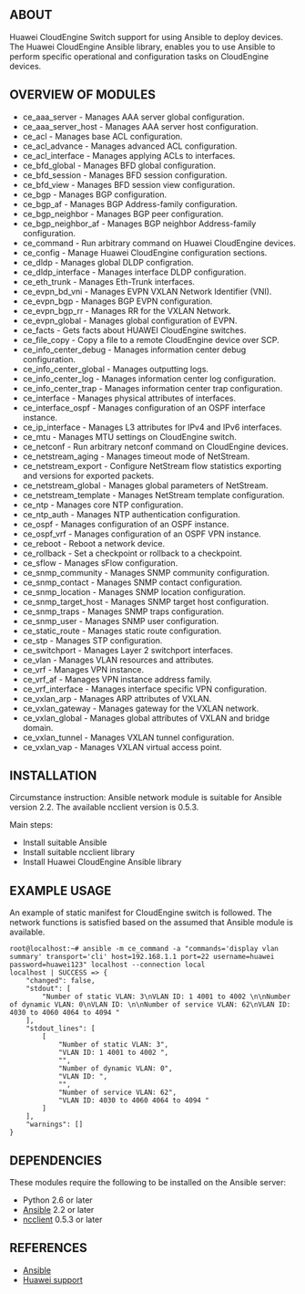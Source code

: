## ABOUT

Huawei CloudEngine Switch support for using Ansible to deploy devices. The Huawei CloudEngine Ansible library, enables you to use Ansible to perform specific operational and configuration tasks on CloudEngine devices.

## OVERVIEW OF MODULES

- ce_aaa_server - Manages AAA server global configuration.
- ce_aaa_server_host - Manages AAA server host configuration.
- ce_acl - Manages base ACL configuration.
- ce_acl_advance - Manages advanced ACL configuration.
- ce_acl_interface - Manages applying ACLs to interfaces.
- ce_bfd_global - Manages BFD global configuration.
- ce_bfd_session - Manages BFD session configuration.
- ce_bfd_view - Manages BFD session view configuration.
- ce_bgp - Manages BGP configuration.
- ce_bgp_af - Manages BGP Address-family configuration.
- ce_bgp_neighbor - Manages BGP peer configuration.
- ce_bgp_neighbor_af - Manages BGP neighbor Address-family configuration.
- ce_command - Run arbitrary command on Huawei CloudEngine devices.
- ce_config - Manage Huawei CloudEngine configuration sections.
- ce_dldp - Manages global DLDP configration.
- ce_dldp_interface - Manages interface DLDP configuration.
- ce_eth_trunk - Manages Eth-Trunk interfaces.
- ce_evpn_bd_vni - Manages EVPN VXLAN Network Identifier (VNI).
- ce_evpn_bgp - Manages BGP EVPN configuration.
- ce_evpn_bgp_rr - Manages RR for the VXLAN Network.
- ce_evpn_global - Manages global configuration of EVPN.
- ce_facts - Gets facts about HUAWEI CloudEngine switches.
- ce_file_copy - Copy a file to a remote CloudEngine device over SCP.
- ce_info_center_debug - Manages information center debug configuration.
- ce_info_center_global - Manages outputting logs.
- ce_info_center_log - Manages information center log configuration.
- ce_info_center_trap - Manages information center trap configuration.
- ce_interface - Manages physical attributes of interfaces.
- ce_interface_ospf - Manages configuration of an OSPF interface instance.
- ce_ip_interface - Manages L3 attributes for IPv4 and IPv6 interfaces.
- ce_mtu - Manages MTU settings on CloudEngine switch.
- ce_netconf - Run arbitrary netconf command on CloudEngine devices.
- ce_netstream_aging - Manages timeout mode of NetStream.
- ce_netstream_export - Configure NetStream flow statistics exporting and versions for exported packets.
- ce_netstream_global - Manages global parameters of NetStream.
- ce_netstream_template - Manages NetStream template configuration.
- ce_ntp - Manages core NTP configuration.
- ce_ntp_auth - Manages NTP authentication configuration.
- ce_ospf - Manages configuration of an OSPF instance.
- ce_ospf_vrf - Manages configuration of an OSPF VPN instance.
- ce_reboot - Reboot a network device.
- ce_rollback - Set a checkpoint or rollback to a checkpoint.
- ce_sflow - Manages sFlow configuration.
- ce_snmp_community - Manages SNMP community configuration.
- ce_snmp_contact - Manages SNMP contact configuration.
- ce_snmp_location - Manages SNMP location configuration.
- ce_snmp_target_host - Manages SNMP target host configuration.
- ce_snmp_traps - Manages SNMP traps configuration.
- ce_snmp_user - Manages SNMP user configuration.
- ce_static_route - Manages static route configuration.
- ce_stp - Manages STP configuration.
- ce_switchport - Manages Layer 2 switchport interfaces.
- ce_vlan - Manages VLAN resources and attributes.
- ce_vrf - Manages VPN instance.
- ce_vrf_af - Manages VPN instance address family.
- ce_vrf_interface - Manages interface specific VPN configuration.
- ce_vxlan_arp - Manages ARP attributes of VXLAN.
- ce_vxlan_gateway - Manages gateway for the VXLAN network.
- ce_vxlan_global - Manages global attributes of VXLAN and bridge domain.
- ce_vxlan_tunnel - Manages VXLAN tunnel configuration.
- ce_vxlan_vap - Manages VXLAN virtual access point.


## INSTALLATION

Circumstance instruction:
Ansible network module is suitable for Ansible version 2.2. The available ncclient version is 0.5.3.

Main steps:

- Install suitable Ansible
- Install suitable ncclient library
- Install Huawei CloudEngine Ansible library

## EXAMPLE USAGE
An example of static manifest for CloudEngine switch is followed. The network functions is satisfied based on the assumed that Ansible module is available.
```
root@localhost:~# ansible -m ce_command -a "commands='display vlan summary' transport='cli' host=192.168.1.1 port=22 username=huawei password=huawei123" localhost --connection local
localhost | SUCCESS => {
    "changed": false, 
    "stdout": [
        "Number of static VLAN: 3\nVLAN ID: 1 4001 to 4002 \n\nNumber of dynamic VLAN: 0\nVLAN ID: \n\nNumber of service VLAN: 62\nVLAN ID: 4030 to 4060 4064 to 4094 "
    ], 
    "stdout_lines": [
        [
            "Number of static VLAN: 3", 
            "VLAN ID: 1 4001 to 4002 ", 
            "", 
            "Number of dynamic VLAN: 0", 
            "VLAN ID: ", 
            "", 
            "Number of service VLAN: 62", 
            "VLAN ID: 4030 to 4060 4064 to 4094 "
        ]
    ], 
    "warnings": []
}
```

## DEPENDENCIES

These modules require the following to be installed on the Ansible server:

* Python 2.6 or later
* [Ansible](https://github.com/ansible/ansible) 2.2 or later
* [ncclient](https://github.com/ncclient/ncclient) 0.5.3 or later

## REFERENCES
* [Ansible](http://www.ansible.com)
* [Huawei support](http://www.huawei.com/en/)
